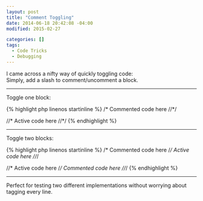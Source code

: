 ```yaml
---
layout: post
title: "Comment Toggling"
date: 2014-06-18 20:42:08 -04:00
modified: 2015-02-27

categories: []
tags:
  - Code Tricks
  - Debugging
---
```


I came across a nifty way of quickly toggling code:  
Simply, add a slash to comment/uncomment a block.

* * *

Toggle one block:

{% highlight php linenos startinline %}
/*
Commented code here
//*/

//*
Active code here
//*/
{% endhighlight %}

* * *

Toggle two blocks:

{% highlight php linenos startinline %}
/*
Commented code here
/*/
Active code here
//*/

//*
Active code here
/*/
Commented code here
//*/
{% endhighlight %}

* * *

Perfect for testing two different implementations without worrying about tagging every line.
